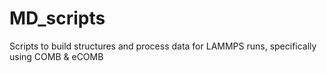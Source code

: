 # MD_scripts
Scripts to build structures and process data for LAMMPS runs, specifically using COMB & eCOMB
